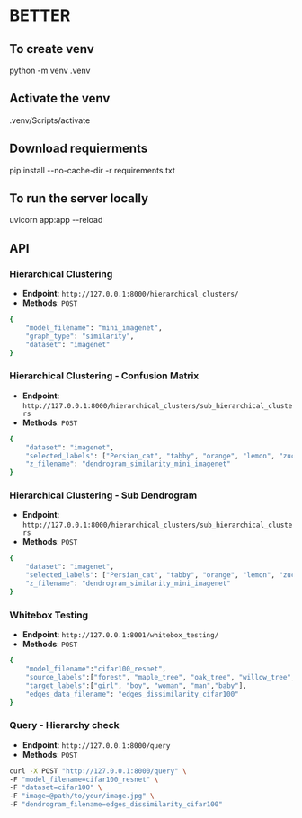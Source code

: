 # BETTER

## To create venv
python -m venv .venv

## Activate the venv
.venv/Scripts/activate

## Download requierments 
pip install --no-cache-dir -r requirements.txt

## To run the server locally
uvicorn app:app --reload

## API

### Hierarchical Clustering
- **Endpoint**: `http://127.0.0.1:8000/hierarchical_clusters/`
- **Methods**: `POST`


```bash
{
    "model_filename": "mini_imagenet",
    "graph_type": "similarity",
    "dataset": "imagenet"
}
```

### Hierarchical Clustering - Confusion Matrix

- **Endpoint**: `http://127.0.0.1:8000/hierarchical_clusters/sub_hierarchical_clusters`
- **Methods**: `POST`

```bash
{
    "dataset": "imagenet",
    "selected_labels": ["Persian_cat", "tabby", "orange", "lemon", "zucchini", "broccoli", "teapot", "coffeepot", "warplane", "space_shuttle", "American_coot", "black_swan"],
    "z_filename": "dendrogram_similarity_mini_imagenet"
}
```


### Hierarchical Clustering - Sub Dendrogram

- **Endpoint**: `http://127.0.0.1:8000/hierarchical_clusters/sub_hierarchical_clusters`
- **Methods**: `POST`

```bash
{
    "dataset": "imagenet",
    "selected_labels": ["Persian_cat", "tabby", "orange", "lemon", "zucchini", "broccoli", "teapot", "coffeepot", "warplane", "space_shuttle", "American_coot", "black_swan"],
    "z_filename": "dendrogram_similarity_mini_imagenet"
}
```


### Whitebox Testing
- **Endpoint**: `http://127.0.0.1:8001/whitebox_testing/`
- **Methods**: `POST`


```bash
{
    "model_filename":"cifar100_resnet",
    "source_labels":["forest", "maple_tree", "oak_tree", "willow_tree", "pine_tree", "palm_tree"],
    "target_labels":["girl", "boy", "woman", "man","baby"],
    "edges_data_filename": "edges_dissimilarity_cifar100"
}
```

### Query - Hierarchy check
- **Endpoint**: `http://127.0.0.1:8000/query`
- **Methods**: `POST`


```bash
curl -X POST "http://127.0.0.1:8000/query" \
-F "model_filename=cifar100_resnet" \
-F "dataset=cifar100" \
-F "image=@path/to/your/image.jpg" \
-F "dendrogram_filename=edges_dissimilarity_cifar100"
```
